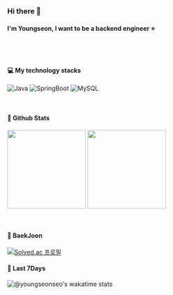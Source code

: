 ### Hi there 👋
#### I'm Youngseon, I want to be a backend engineer :star:

<br/>
<br/>

#### :computer: My technology stacks
<p>
    <img alt="Java" src ="https://img.shields.io/badge/JavaScriipt-F7DF1E.svg?&style=for-the-badge&logo=JavaScript&logoColor=black"/>
    <img alt="SpringBoot" src="https://img.shields.io/badge/SpringBoot-6DB33F?style=for-the-badge&logo=SpringBoot&logoColor=white">
    <img alt="MySQL" src="https://img.shields.io/badge/MySQL-4479A1?style=for-the-badge&logo=MySQL&logoColor=white">
</P>
</br>

#### 📕 Github Stats
<p>
  <img height="180em" src="https://github-readme-stats.vercel.app/api?username=youngseonseo&show_icons=true&include_all_commits=true&bg_color=30,e96443,904e95&title_color=fff&text_color=fff">
  <img height="180em" src="https://github-readme-stats.vercel.app/api/top-langs/?username=youngseonseo&layout=compact&bg_color=30,e96443,904e95&title_color=fff&text_color=fff">
</p>
</br>

#### 📙 BaekJoon
[![Solved.ac 프로필](http://mazassumnida.wtf/api/v2/generate_badge?boj=sue000731)](https://solved.ac/sue000731)
</br>

#### 📒 Last 7Days
![@youngseonseo's wakatime stats](https://github-readme-stats.vercel.app/api/wakatime?username=@youngseonseo)
